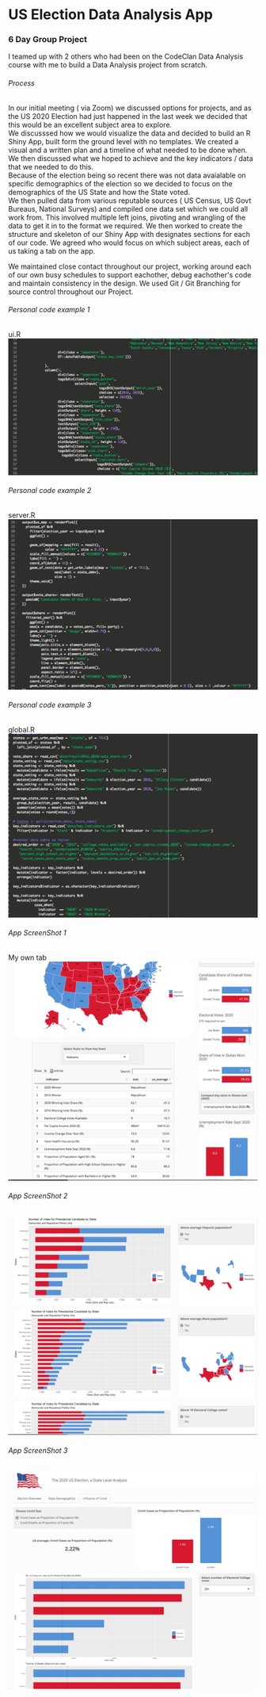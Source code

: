 # US Election Data Analysis App

### 6 Day Group Project 

I teamed up with 2 others who had been on the CodeClan Data Analysis course with me to build a Data Analysis project from scratch.

###### Process
In our initial meeting ( via Zoom) we discussed options for projects, and as the US 2020 Election had just happened in the last week we decided that this would be an excellent subject area to explore.</Br>
We discusssed how we would visualize the data and decided to build an R Shiny App, built form the ground level with no templates.  We created a visual and a written plan and a timeline of what needed to be done when.
We then discussed what we hoped to achieve and the key indicators / data that we needed to do this.  
Because of the election being so recent there was not data avaialable on specific demographics of the election so we decided to focus on the demographics of the US State and how the State voted.</Br>
We then pulled data from various reputable sources ( US Census, US Govt Bureaus, National Surveys) and compiled one data set which we could all work from.  This involved multiple left joins, pivoting and wrangling of the data to get it in to the format we required.
We then worked to create the structure and skeleton of our Shiny App with designates sections for each of our code.
We agreed who would focus on which subject areas, each of us taking a tab on the app. </Br>

We maintained close contact throughout our project, working around each of our own busy schedules to support eachother, debug eachother's code and maintain consistency in the design.  We used Git / Git Branching for source control throughout our Project.


###### Personal code example 1
ui.R
![Code Highlight](screendumps/ui.png)

###### Personal code example 2
server.R
![Code Highlight](screendumps/server.png)

###### Personal code example 3 
global.R
![Code Highlight](screendumps/global.png)

###### App ScreenShot 1
My own tab
![Code Highlight](screendumps/kerr.png)

###### App ScreenShot 2
![Code Highlight](screendumps/conor.png)

###### App ScreenShot 3
![Code Highlight](screendumps/david.png)
